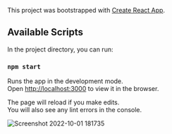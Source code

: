 This project was bootstrapped with [Create React App](https://github.com/facebook/create-react-app).

## Available Scripts

In the project directory, you can run:

### `npm start`

Runs the app in the development mode.<br>
Open [http://localhost:3000](http://localhost:3000) to view it in the browser.

The page will reload if you make edits.<br>
You will also see any lint errors in the console.


![Screenshot 2022-10-01 181735](https://user-images.githubusercontent.com/90815697/193597106-d7e626f1-9755-4a9c-9004-4387ae29d0de.png)
